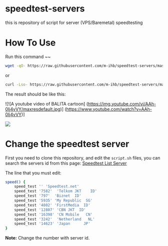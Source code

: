 # speedtest-servers
this is repository of script for server (VPS/Baremetal) speedtesting

# How To Use

Run this command ~~

```bash
wget -qO- https://raw.githubusercontent.com/m-ihb/speedtest-servers/master/script.sh | bash
```

or

```bash
curl -Lso- https://raw.githubusercontent.com/m-ihb/speedtest-servers/master/script.sh | bash
```

The result should be like this:

![![A youtube video of BALITA cartoon]
(https://img.youtube.com/vi/AAh-0Ij4vVY/maxresdefault.jpg)]
(https://www.youtube.com/watch?v=AAh-0Ij4vVY)]



![](https://cdn-blinux.s3-id-jkt-1.kilatstorage.id/post/leon/result-speed.png)

# Change the speedtest server

First you need to clone this repository, and edit the `script.sh` files, you can search the servers id from this page: [Speedtest List Server](https://williamyaps.github.io/wlmjavascript/servercli.html)

The line that you must edit:

```bash
speed() {
    speed_test '' 'Speedtest.net'
    speed_test '7582'  'Telkom JKT    ID'
    speed_test '797'  'Biznet  ID'
    speed_test '5935' 'My Republic  SG'
    speed_test '4802' 'FirstMedia  ID'
    speed_test '12807' 'CBN JKT  ID'
    speed_test '16398' 'CN Mobile   CN'
    speed_test '3242'  'Netherland   NL'
    speed_test '14623' 'Japan      JP'
}
```

**Note:** Change the number with server id.


